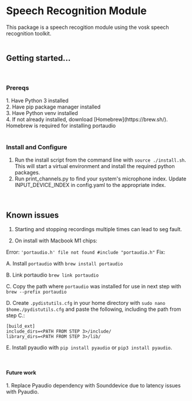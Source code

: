 <h1>Speech Recognition Module</h1>

This package is a speech recogition module using the vosk speech recognition toolkit. 
<br/><br/>

<h2> Getting started... </h2></br>

<h3>Prereqs </h3>
1. Have Python 3 installed<br/>
2. Have pip package manager installed <br/>
3. Have Python venv installed<br/>
4. If not already installed, download [Homebrew](https://brew.sh/). Homebrew is required for installing portaudio
<br/><br/>

<h3>Install and Configure</h3>

1. Run the install script from the command line with `source ./install.sh`.<br/>
This will start a virtual environment and install the required python packages.<br/>
2. Run print_channels.py to find your system's microphone index. Update INPUT_DEVICE_INDEX in config.yaml to the appropriate index. 

</br>

<h2> Known issues </h2>

1. Starting and stopping recordings multiple times can lead to seg fault. 

2. On install with Macbook M1 chips: 

Error: `'portaudio.h' file not found #include "portaudio.h"`
Fix: 

A. Install `portaudio` with `brew install portaudio`

B. Link portaudio `brew link portaudio`

C. Copy the path where `portaudio` was installed for use in next step with ` brew --prefix portaudio` 

D. Create `.pydistutils.cfg` in your home directory with `sudo nano $home./pydistutils.cfg` and paste the following, including the path from step C.:

```
[build_ext]
include_dirs=<PATH FROM STEP 3>/include/
library_dirs=<PATH FROM STEP 3>/lib/

```

E. Install pyaudio with `pip install pyaudio` or `pip3 install pyaudio`.

</br>
<h4> Future work </h4>
1. Replace Pyaudio dependency with Sounddevice due to latency issues with Pyaudio. 
